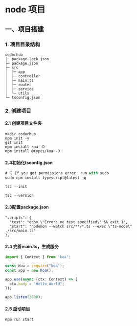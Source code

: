 # node 项目


## 一、项目搭建

### 1. 项目目录结构

```
coderhub
├─ package-lock.json
├─ package.json
├─ src
│  ├─ app
│  ├─ controller
│  ├─ main.ts
│  ├─ router
│  ├─ service
│  └─ utils
└─ tsconfig.json
```

### 2. 创建项目

#### 2.1 创建项目文件夹

```shell
mkdir coderhub
npm init -y
git init 
npm install koa -D
npm install @types/koa -D
```

#### 2.4初始化tsconfig.json
```js
# 👇️ If you got permissions error, run with sudo
sudo npm install typescript@latest -g

tsc --init

tsc --version
```
#### 2.3配置package.json

```shell
"scripts": {
  "test": "echo \"Error: no test specified\" && exit 1",
  "start": "nodemon --watch src/**/*.ts --exec \"ts-node\" ./src/main.ts"
},
```

#### 2.4 完善main.ts，生成服务
```ts
import { Context } from "koa";

const Koa = require("koa");
const app = new Koa();

app.use(async (ctx: Context) => {
  ctx.body = "Hello World";
});

app.listen(3000);
```

#### 2.5 启动项目
```ts
npm run start
```